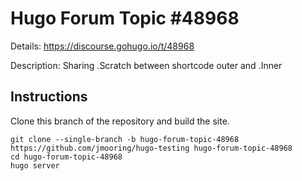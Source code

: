 # Hugo Forum Topic #48968

Details: <https://discourse.gohugo.io/t/48968>

Description: Sharing .Scratch between shortcode outer and .Inner

## Instructions

Clone this branch of the repository and build the site.

```text
git clone --single-branch -b hugo-forum-topic-48968 https://github.com/jmooring/hugo-testing hugo-forum-topic-48968
cd hugo-forum-topic-48968
hugo server
```
